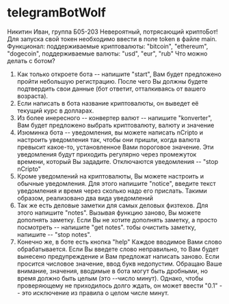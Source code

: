 # telegramBotWolf
Никитин Иван, группа Б05-203
Невероятный, потрясающий криптоБот!
Для запуска свой токен необходимо ввести в поле token в файле main.
Функционал: 
поддерживаемые криптовалюты: "bitcoin", "ethereum", "dogecoin", поддерживаемые валюты: "usd", "eur", "rub"
Что можно делать с ботом?
1) Как только откроете бота -- напишите "start", Вам будет предложено пройти небольшую регистрацию. После чего Вы должны будете подтвердить свои данные (бот ответит, отталкиваясь от вашего возраста).
2) Если написать в бота название криптовалюты, он выведет её текущий курс в долларах.
3) Из более инересного -- конвертер валют -- напишите "konverter", Вам будет предложено выбрать криптовалюту, валюту и значение
4) Изюминка бота -- уведомления, вы можете написать nCripto и настроить уведомления так, чтобы они пришли, когда валюта превысит какое-то, установленное Вами пороговое значение. Эти уведомления будут приходить регулярно через промежуток времени, который Вы зададите. Отключаются уведомления -- "stop nCripto"
5) Кроме уведомлений на криптовалюты, Вы можете настроить и обычные уведомления. Для этого напишите "notice", введите текст уведомления и время через сколько надо его прислать. 
Такими образом, реализовано два вида уведомлений
6) Так же есть деловые заметки для самых деловых физтехов. Для этого напишите "notes". Вызывая функцию заново, Вы можете дополнять заметку. Если Вы не хотите дополнять заметку, а просто посмотреть -- напишите "get notes". тобы очистить заметку, напишите -- "stop notes".
7) Конечно же, в боте есть кнопка "help"
Каждое вводимое Вами слово обрабатывается. Если Вы введете слово неправильно, то Вам будет вынесено предупреждение и Вам предложат написать заново. Если просится числовое значение, ввод букв недопустим. Обращаю Ваше внимание, значения, вводимые в бота могут быть дробными, но время должно быть целым (это --число минут). 
Однако, чтобы проверяющему не приходилось долго ждать, он может ввести "0.1" -- это исключение из правила о целом числе минут.


